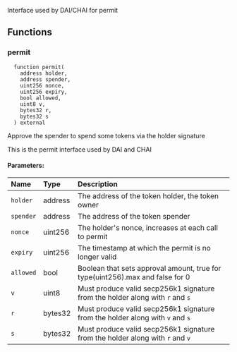 Interface used by DAI/CHAI for permit

## Functions

### permit

```solidity
  function permit(
    address holder,
    address spender,
    uint256 nonce,
    uint256 expiry,
    bool allowed,
    uint8 v,
    bytes32 r,
    bytes32 s
  ) external
```

Approve the spender to spend some tokens via the holder signature

This is the permit interface used by DAI and CHAI

#### Parameters:

| Name      | Type    | Description                                                                   |
| :-------- | :------ | :---------------------------------------------------------------------------- |
| `holder`  | address | The address of the token holder, the token owner                              |
| `spender` | address | The address of the token spender                                              |
| `nonce`   | uint256 | The holder's nonce, increases at each call to permit                          |
| `expiry`  | uint256 | The timestamp at which the permit is no longer valid                          |
| `allowed` | bool    | Boolean that sets approval amount, true for type(uint256).max and false for 0 |
| `v`       | uint8   | Must produce valid secp256k1 signature from the holder along with `r` and `s` |
| `r`       | bytes32 | Must produce valid secp256k1 signature from the holder along with `v` and `s` |
| `s`       | bytes32 | Must produce valid secp256k1 signature from the holder along with `r` and `v` |
